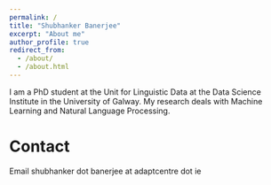 ```yaml
---
permalink: /
title: "Shubhanker Banerjee"
excerpt: "About me"
author_profile: true
redirect_from: 
  - /about/
  - /about.html
---
```


I am a PhD student at the Unit for Linguistic Data at the Data Science Institute in the University of Galway. My research deals with Machine Learning and Natural Language Processing.



Contact
======
 
Email 	shubhanker dot banerjee at adaptcentre dot ie

